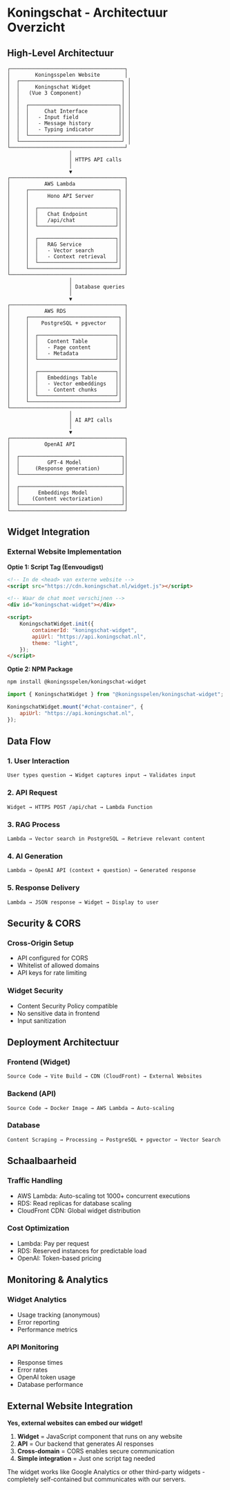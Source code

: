 # Koningschat - Architectuur Overzicht

## High-Level Architectuur

```
┌─────────────────────────────────────┐
│        Koningsspelen Website        │
│  ┌─────────────────────────────────┐ │
│  │     Koningschat Widget          │ │
│  │   (Vue 3 Component)             │ │
│  │                                 │ │
│  │  ┌─────────────────────────────┐│ │
│  │  │     Chat Interface          ││ │
│  │  │   - Input field             ││ │
│  │  │   - Message history         ││ │
│  │  │   - Typing indicator        ││ │
│  │  └─────────────────────────────┘│ │
│  └─────────────────────────────────┘ │
└─────────────────────────────────────┘
                    │
                    │ HTTPS API calls
                    │
                    ▼
┌─────────────────────────────────────┐
│           AWS Lambda                │
│     ┌─────────────────────────────┐ │
│     │      Hono API Server        │ │
│     │                             │ │
│     │  ┌─────────────────────────┐│ │
│     │  │   Chat Endpoint         ││ │
│     │  │   /api/chat             ││ │
│     │  └─────────────────────────┘│ │
│     │                             │ │
│     │  ┌─────────────────────────┐│ │
│     │  │   RAG Service           ││ │
│     │  │   - Vector search       ││ │
│     │  │   - Context retrieval   ││ │
│     │  └─────────────────────────┘│ │
│     └─────────────────────────────┘ │
└─────────────────────────────────────┘
                    │
                    │ Database queries
                    │
                    ▼
┌─────────────────────────────────────┐
│           AWS RDS                   │
│     ┌─────────────────────────────┐ │
│     │    PostgreSQL + pgvector    │ │
│     │                             │ │
│     │  ┌─────────────────────────┐│ │
│     │  │   Content Table         ││ │
│     │  │   - Page content        ││ │
│     │  │   - Metadata            ││ │
│     │  └─────────────────────────┘│ │
│     │                             │ │
│     │  ┌─────────────────────────┐│ │
│     │  │   Embeddings Table      ││ │
│     │  │   - Vector embeddings   ││ │
│     │  │   - Content chunks      ││ │
│     │  └─────────────────────────┘│ │
│     └─────────────────────────────┘ │
└─────────────────────────────────────┘
                    │
                    │ AI API calls
                    │
                    ▼
┌─────────────────────────────────────┐
│           OpenAI API                │
│                                     │
│  ┌─────────────────────────────────┐│
│  │         GPT-4 Model             ││
│  │     (Response generation)       ││
│  └─────────────────────────────────┘│
│                                     │
│  ┌─────────────────────────────────┐│
│  │      Embeddings Model           ││
│  │    (Content vectorization)      ││
│  └─────────────────────────────────┘│
└─────────────────────────────────────┘
```

## Widget Integration

### External Website Implementation

**Optie 1: Script Tag (Eenvoudigst)**

```html
<!-- In de <head> van externe website -->
<script src="https://cdn.koningschat.nl/widget.js"></script>

<!-- Waar de chat moet verschijnen -->
<div id="koningschat-widget"></div>

<script>
    KoningschatWidget.init({
        containerId: "koningschat-widget",
        apiUrl: "https://api.koningschat.nl",
        theme: "light",
    });
</script>
```

**Optie 2: NPM Package**

```bash
npm install @koningsspelen/koningschat-widget
```

```javascript
import { KoningschatWidget } from "@koningsspelen/koningschat-widget";

KoningschatWidget.mount("#chat-container", {
    apiUrl: "https://api.koningschat.nl",
});
```

## Data Flow

### 1. User Interaction

```
User types question → Widget captures input → Validates input
```

### 2. API Request

```
Widget → HTTPS POST /api/chat → Lambda Function
```

### 3. RAG Process

```
Lambda → Vector search in PostgreSQL → Retrieve relevant content
```

### 4. AI Generation

```
Lambda → OpenAI API (context + question) → Generated response
```

### 5. Response Delivery

```
Lambda → JSON response → Widget → Display to user
```

## Security & CORS

### Cross-Origin Setup

-   API configured for CORS
-   Whitelist of allowed domains
-   API keys for rate limiting

### Widget Security

-   Content Security Policy compatible
-   No sensitive data in frontend
-   Input sanitization

## Deployment Architectuur

### Frontend (Widget)

```
Source Code → Vite Build → CDN (CloudFront) → External Websites
```

### Backend (API)

```
Source Code → Docker Image → AWS Lambda → Auto-scaling
```

### Database

```
Content Scraping → Processing → PostgreSQL + pgvector → Vector Search
```

## Schaalbaarheid

### Traffic Handling

-   AWS Lambda: Auto-scaling tot 1000+ concurrent executions
-   RDS: Read replicas for database scaling
-   CloudFront CDN: Global widget distribution

### Cost Optimization

-   Lambda: Pay per request
-   RDS: Reserved instances for predictable load
-   OpenAI: Token-based pricing

## Monitoring & Analytics

### Widget Analytics

-   Usage tracking (anonymous)
-   Error reporting
-   Performance metrics

### API Monitoring

-   Response times
-   Error rates
-   OpenAI token usage
-   Database performance

## External Website Integration

**Yes, external websites can embed our widget!**

1. **Widget** = JavaScript component that runs on any website
2. **API** = Our backend that generates AI responses
3. **Cross-domain** = CORS enables secure communication
4. **Simple integration** = Just one script tag needed

The widget works like Google Analytics or other third-party widgets - completely self-contained but communicates with our servers.
